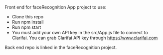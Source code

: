 Front end for faceRecognition App project
to use: 

- Clone this repo
- Run npm install
- Run npm start
- You must add your own API key in the src/App.js file to connect to Clarifai.
You can grab Clarifai API key through https://www.clarifai.com

Back end repo is linked in the faceRecognition project.
